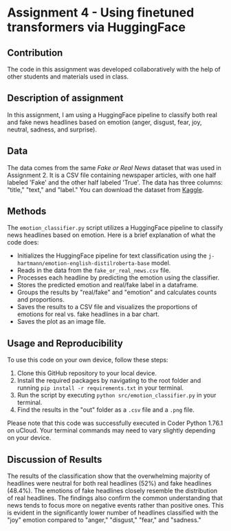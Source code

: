# Assignment 4 - Using finetuned transformers via HuggingFace

## Contribution
The code in this assignment was developed collaboratively with the help of other students and materials used in class.

## Description of assignment
In this assignment, I am using a HuggingFace pipeline to classify both real and fake news headlines based on emotion (anger, disgust, fear, joy, neutral, sadness, and surprise).

## Data
The data comes from the same *Fake or Real News* dataset that was used in Assignment 2. It is a CSV file containing newspaper articles, with one half labeled 'Fake' and the other half labeled 'True'. The data has three columns: "title," "text," and "label." You can download the dataset from [Kaggle](https://www.kaggle.com/datasets/jillanisofttech/fake-or-real-news).

## Methods
The `emotion_classifier.py` script utilizes a HuggingFace pipeline to classify news headlines based on emotion. Here is a brief explanation of what the code does:

- Initializes the HuggingFace pipeline for text classification using the `j-hartmann/emotion-english-distilroberta-base` model.
- Reads in the data from the `fake_or_real_news.csv` file.
- Processes each headline by predicting the emotion using the classifier.
- Stores the predicted emotion and real/fake label in a dataframe.
- Groups the results by "real/fake" and "emotion" and calculates counts and proportions.
- Saves the results to a CSV file and visualizes the proportions of emotions for real vs. fake headlines in a bar chart.
- Saves the plot as an image file.

## Usage and Reproducibility
To use this code on your own device, follow these steps:

1. Clone this GitHub repository to your local device.
2. Install the required packages by navigating to the root folder and running `pip install -r requirements.txt` in your terminal.
3. Run the script by executing `python src/emotion_classifier.py` in your terminal.
4. Find the results in the "out" folder as a `.csv` file and a `.png` file.

Please note that this code was successfully executed in Coder Python 1.76.1 on uCloud. Your terminal commands may need to vary slightly depending on your device.

## Discussion of Results
The results of the classification show that the overwhelming majority of headlines were neutral for both real headlines (52%) and fake headlines (48.4%). The emotions of fake headlines closely resemble the distribution of real headlines. The findings also confirm the common understanding that news tends to focus more on negative events rather than positive ones. This is evident in the significantly lower number of headlines classified with the "joy" emotion compared to "anger," "disgust," "fear," and "sadness."
